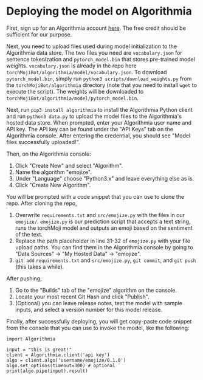 # Deploying the model on Algorithmia

First, sign up for an Algorithmia account [here](https://algorithmia.com/signup). The free credit should be sufficient for our purpose.

Next, you need to upload files used during model initialization to the Algorithmia data store.
The two files you need are `vocabulary.json` for sentence tokenization and `pytorch_model.bin` that stores pre-trained model weights.
`vocabulary.json` is already in the repo here `torchMojiBot/algorithmia/model/vocabulary.json`. To download `pytorch_model.bin`, simply run `python3 scripts/download_weights.py` from the `torchMojiBot/algorithmia` directory (note that you need to install `wget` to execute the script). The weights will be downloaded to `torchMojiBot/algorithmia/model/pytorch_model.bin`.

Next, run `pip3 install algorithmia` to install the Algorithmia Python client and run `python3 data.py` to upload the model files to the Algorithmia's hosted data store. When prompted, enter your Algorithmia user name and API key. The API key can be found under the "API Keys" tab on the Algorithmia console. After entering the credential, you should see "Model files successfully uploaded!".

Then, on the Algorithmia console:
1. Click "Create New" and select "Algorithm". 
2. Name the algorithm "emojize". 
3. Under "Language" choose "Python3.x" and leave everything else as is. 
4. Click "Create New Algorithm".

You will be prompted with a code snippet that you can use to clone the repo. After cloning the repo,
1. Overwrite `requirements.txt` and `src/emojize.py` with the files in our `emojize/`. `emojize.py` is our prediction script that accepts a text string, runs the torchMoji model and outputs an emoji based on the sentiment of the text.
2. Replace the path placeholder in line 31-32 of `emojize.py` with your file upload paths. You can find them in the Algorithmia console by going to "Data Sources" -> "My Hosted Data" -> "emojize".
3. `git add` `requirements.txt` and `src/emojize.py`, `git commit`, and `git push` (this takes a while).

After pushing, 
1. Go to the "Builds" tab of the "emojize" algorithm on the console. 
2. Locate your most recent Git Hash and click "Publish".
3. (Optional) you can leave release notes, test the model with sample inputs, and select a version number for this model release.

Finally, after successfully deploying, you will get copy-paste code snippet from the console that you can use to invoke the model, like the following:
```
import Algorithmia

input = "this is great!"
client = Algorithmia.client('api key')
algo = client.algo('username/emojize/0.1.0')
algo.set_options(timeout=300) # optional
print(algo.pipe(input).result)
```
